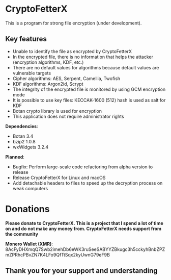 # CryptoFetterX
This is a program for strong file encryption (under development).

## Key features

<ul>
	<li>Unable to identify the file as encrypted by CryptoFetterX</li>
    <li>In the encrypted file, there is no information that helps the attacker (encryption algorithms, KDF, etc.)</li>
    <li>There are no default values for algorithms because default values are vulnerable targets</li>
    <li>Cipher algorithms: AES, Serpent, Camellia, Twofish</li>
    <li>KDF algorithms: Argon2id, Scrypt</li>
    <li>The integrity of the encrypted file is monitored by using GCM encryption mode</li>
    <li>It is possible to use key files: KECCAK-1600 (512) hash is used as salt for KDF</li>
    <li>Botan crypto library is used for encryption</li>
    <li>This application does not require administrator rights</li>
</ul>
<strong>Dependencies</strong>:
<ul>
    <li>Botan 3.4</li>
    <li>bzip2 1.0.8</li>
    <li>wxWidgets 3.2.4</li>
</ul>
<strong>Planned</strong>:
<ul>
    <li>Bugfix: Perform large-scale code refactoring from alpha version to release</li>
    <li>Release CryptoFetterX for Linux and macOS</li>
    <li>Add detachable headers to files to speed up the decryption process on weak computers</li>
</ul>

# Donations

<strong>Please donate to CryptoFetterX. This is a project that I spend a lot of time on and do not make any money from. CryptoFetterX needs support from the community</strong>

<strong>Monero Wallet (XMR)</strong>: 8AcFyDHXmqQ7Swb2imehDb6eWK3ruSeeSABYYZBkugc3h5cckyhBnbZPZmZPRhcPBvZN7K4LFo9QfTtSqx2kyUwnG79eF9B

## Thank you for your support and understanding
